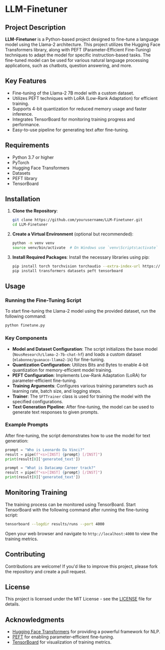 # LLM-Finetuner

## Project Description

**LLM-Finetuner** is a Python-based project designed to fine-tune a language model using the Llama-2 architecture. This project utilizes the Hugging Face Transformers library, along with PEFT (Parameter-Efficient Fine-Tuning) techniques to adapt the model for specific instruction-based tasks. The fine-tuned model can be used for various natural language processing applications, such as chatbots, question answering, and more.

## Key Features

- Fine-tuning of the Llama-2 7B model with a custom dataset.
- Utilizes PEFT techniques with LoRA (Low-Rank Adaptation) for efficient training.
- Supports 4-bit quantization for reduced memory usage and faster inference.
- Integrates TensorBoard for monitoring training progress and performance.
- Easy-to-use pipeline for generating text after fine-tuning.

## Requirements

- Python 3.7 or higher
- PyTorch
- Hugging Face Transformers
- Datasets
- PEFT library
- TensorBoard

## Installation

1. **Clone the Repository**:
   ```bash
   git clone https://github.com/yourusername/LLM-Finetuner.git
   cd LLM-Finetuner
   ```

2. **Create a Virtual Environment** (optional but recommended):
   ```bash
   python -m venv venv
   source venv/bin/activate  # On Windows use `venv\Scripts\activate`
   ```

3. **Install Required Packages**:
   Install the necessary libraries using pip:
   ```bash
   pip install torch torchvision torchaudio --extra-index-url https://download.pytorch.org/whl/cu117
   pip install transformers datasets peft tensorboard
   ```

## Usage

### Running the Fine-Tuning Script

To start fine-tuning the Llama-2 model using the provided dataset, run the following command:

```bash
python finetune.py
```

### Key Components

- **Model and Dataset Configuration**: The script initializes the base model (`NousResearch/Llama-2-7b-chat-hf`) and loads a custom dataset (`mlabonne/guanaco-llama2-1k`) for fine-tuning.
- **Quantization Configuration**: Utilizes Bits and Bytes to enable 4-bit quantization for memory-efficient model training.
- **PEFT Configuration**: Implements Low-Rank Adaptation (LoRA) for parameter-efficient fine-tuning.
- **Training Arguments**: Configures various training parameters such as learning rate, batch size, and logging steps.
- **Trainer**: The `SFTTrainer` class is used for training the model with the specified configurations.
- **Text Generation Pipeline**: After fine-tuning, the model can be used to generate text responses to given prompts.

### Example Prompts

After fine-tuning, the script demonstrates how to use the model for text generation:

```python
prompt = "Who is Leonardo Da Vinci?"
result = pipe(f"<s>[INST] {prompt} [/INST]")
print(result[0]['generated_text'])

prompt = "What is Datacamp Career track?"
result = pipe(f"<s>[INST] {prompt} [/INST]")
print(result[0]['generated_text'])
```

## Monitoring Training

The training process can be monitored using TensorBoard. Start TensorBoard with the following command after running the fine-tuning script:

```bash
tensorboard --logdir results/runs --port 4000
```

Open your web browser and navigate to `http://localhost:4000` to view the training metrics.

## Contributing

Contributions are welcome! If you'd like to improve this project, please fork the repository and create a pull request.

## License

This project is licensed under the MIT License - see the [LICENSE](LICENSE) file for details.

## Acknowledgments

- [Hugging Face Transformers](https://huggingface.co/docs/transformers/index) for providing a powerful framework for NLP.
- [PEFT](https://github.com/huggingface/peft) for enabling parameter-efficient fine-tuning.
- [TensorBoard](https://www.tensorflow.org/tensorboard) for visualization of training metrics.
